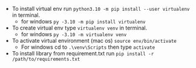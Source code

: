 * To install virtual env run `python3.10 -m pip install --user virtualenv` in terminal.
  * for windows `py -3.10 -m pip install virtualenv`
* To create virtual env type `virtualenv venv` in terminal.
  * for windows `py -3.10 -m virtualenv venv`
* To activate virtual environment (mac os) `source env/bin/activate`
  * For windows cd to `.\venv\Scripts` then type `activate`
* To install library from requirement.txt run `pip install -r /path/to/requirements.txt`